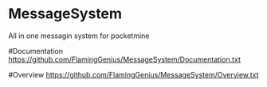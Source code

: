 # MessageSystem
All in one messagin system for pocketmine

#Documentation
https://github.com/FlamingGenius/MessageSystem/Documentation.txt

#Overview
https://github.com/FlamingGenius/MessageSystem/Overview.txt
